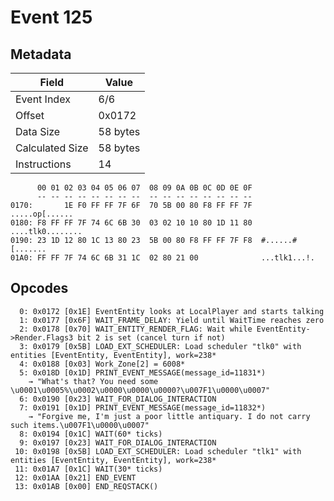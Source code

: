 # Event 125

## Metadata

| Field           | Value    |
|-----------------|----------|
| Event Index     | 6/6      |
| Offset          | 0x0172   |
| Data Size       | 58 bytes |
| Calculated Size | 58 bytes |
| Instructions    | 14       |

```
      00 01 02 03 04 05 06 07  08 09 0A 0B 0C 0D 0E 0F
      -- -- -- -- -- -- -- --  -- -- -- -- -- -- -- --
0170:       1E F0 FF FF 7F 6F  70 5B 00 80 F8 FF FF 7F    .....op[......
0180: F8 FF FF 7F 74 6C 6B 30  03 02 10 10 80 1D 11 80  ....tlk0........
0190: 23 1D 12 80 1C 13 80 23  5B 00 80 F8 FF FF 7F F8  #......#[.......
01A0: FF FF 7F 74 6C 6B 31 1C  02 80 21 00              ...tlk1...!.    
```

## Opcodes

```
  0: 0x0172 [0x1E] EventEntity looks at LocalPlayer and starts talking
  1: 0x0177 [0x6F] WAIT_FRAME_DELAY: Yield until WaitTime reaches zero
  2: 0x0178 [0x70] WAIT_ENTITY_RENDER_FLAG: Wait while EventEntity->Render.Flags3 bit 2 is set (cancel turn if not)
  3: 0x0179 [0x5B] LOAD_EXT_SCHEDULER: Load scheduler "tlk0" with entities [EventEntity, EventEntity], work=238*
  4: 0x0188 [0x03] Work_Zone[2] = 6008*
  5: 0x018D [0x1D] PRINT_EVENT_MESSAGE(message_id=11831*)
    → "What's that? You need some \u0001\u0005%\u0002\u0000\u0000\u0000?\u007F1\u0000\u0007"
  6: 0x0190 [0x23] WAIT_FOR_DIALOG_INTERACTION
  7: 0x0191 [0x1D] PRINT_EVENT_MESSAGE(message_id=11832*)
    → "Forgive me, I'm just a poor little antiquary. I do not carry such items.\u007F1\u0000\u0007"
  8: 0x0194 [0x1C] WAIT(60* ticks)
  9: 0x0197 [0x23] WAIT_FOR_DIALOG_INTERACTION
 10: 0x0198 [0x5B] LOAD_EXT_SCHEDULER: Load scheduler "tlk1" with entities [EventEntity, EventEntity], work=238*
 11: 0x01A7 [0x1C] WAIT(30* ticks)
 12: 0x01AA [0x21] END_EVENT
 13: 0x01AB [0x00] END_REQSTACK()
```
